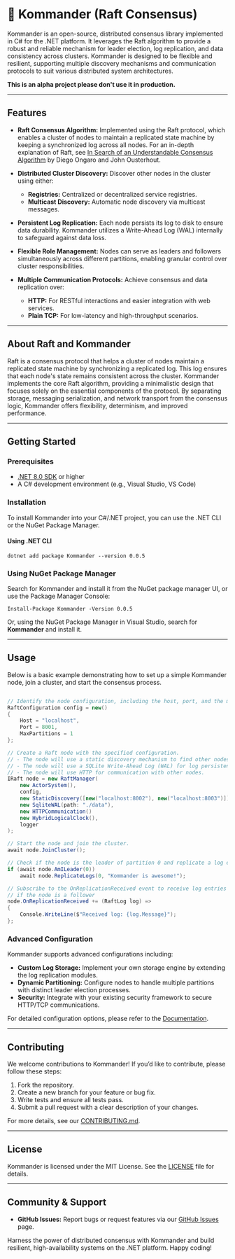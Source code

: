 # 🔱 Kommander (Raft Consensus)

Kommander is an open-source, distributed consensus library implemented in C# for the .NET platform. It leverages the Raft algorithm to provide a robust and reliable mechanism for leader election, log replication, and data consistency across clusters. Kommander is designed to be flexible and resilient, supporting multiple discovery mechanisms and communication protocols to suit various distributed system architectures.

**This is an alpha project please don't use it in production.**

---

## Features

- **Raft Consensus Algorithm:**
  Implemented using the Raft protocol, which enables a cluster of nodes to maintain a replicated state machine by keeping a synchronized log across all nodes. For an in-depth explanation of Raft, see [In Search of an Understandable Consensus Algorithm](https://raft.github.io/raft.pdf) by Diego Ongaro and John Ousterhout.

- **Distributed Cluster Discovery:**
  Discover other nodes in the cluster using either:
  - **Registries:** Centralized or decentralized service registries.
  - **Multicast Discovery:** Automatic node discovery via multicast messages.

- **Persistent Log Replication:**
  Each node persists its log to disk to ensure data durability. Kommander utilizes a Write-Ahead Log (WAL) internally to safeguard against data loss.

- **Flexible Role Management:**
  Nodes can serve as leaders and followers simultaneously across different partitions, enabling granular control over cluster responsibilities.

- **Multiple Communication Protocols:**
  Achieve consensus and data replication over:
  - **HTTP:** For RESTful interactions and easier integration with web services.
  - **Plain TCP:** For low-latency and high-throughput scenarios.

---

## About Raft and Kommander

Raft is a consensus protocol that helps a cluster of nodes maintain a replicated state machine by synchronizing a replicated log. This log ensures that each node's state remains consistent across the cluster. Kommander implements the core Raft algorithm, providing a minimalistic design that focuses solely on the essential components of the protocol. By separating storage, messaging serialization, and network transport from the consensus logic, Kommander offers flexibility, determinism, and improved performance.

---

## Getting Started

### Prerequisites

- [.NET 8.0 SDK](https://dotnet.microsoft.com/download/dotnet/9.0) or higher
- A C# development environment (e.g., Visual Studio, VS Code)

### Installation

To install Kommander into your C#/.NET project, you can use the .NET CLI or the NuGet Package Manager.

#### Using .NET CLI

```shell
dotnet add package Kommander --version 0.0.5
```

### Using NuGet Package Manager

Search for Kommander and install it from the NuGet package manager UI, or use the Package Manager Console:

```shell
Install-Package Kommander -Version 0.0.5
```

Or, using the NuGet Package Manager in Visual Studio, search for **Kommander** and install it.

---

## Usage

Below is a basic example demonstrating how to set up a simple Kommander node, join a cluster, and start the consensus process.

```csharp

// Identify the node configuration, including the host, port, and the maximum number of partitions.
RaftConfiguration config = new()
{
    Host = "localhost",
    Port = 8001,
    MaxPartitions = 1
};

// Create a Raft node with the specified configuration.
// - The node will use a static discovery mechanism to find other nodes in the cluster.
// - The node will use a SQLite Write-Ahead Log (WAL) for log persistence.
// - The node will use HTTP for communication with other nodes.
IRaft node = new RaftManager(
    new ActorSystem(), 
    config, 
    new StaticDiscovery([new("localhost:8002"), new("localhost:8003")]),
    new SqliteWAL(path: "./data"),
    new HTTPCommunication()
    new HybridLogicalClock(),
    logger
);

// Start the node and join the cluster.
await node.JoinCluster();

// Check if the node is the leader of partition 0 and replicate a log entry.
if (await node.AmILeader(0))
    await node.ReplicateLogs(0, "Kommander is awesome!");

// Subscribe to the OnReplicationReceived event to receive log entries from other nodes
// if the node is a follower
node.OnReplicationReceived += (RaftLog log) =>
{
    Console.WriteLine($"Received log: {log.Message}");
};

```

### Advanced Configuration

Kommander supports advanced configurations including:

- **Custom Log Storage:** Implement your own storage engine by extending the log replication modules.
- **Dynamic Partitioning:** Configure nodes to handle multiple partitions with distinct leader election processes.
- **Security:** Integrate with your existing security framework to secure HTTP/TCP communications.

For detailed configuration options, please refer to the [Documentation](docs/CONFIGURATION.md).

---

## Contributing

We welcome contributions to Kommander! If you’d like to contribute, please follow these steps:

1. Fork the repository.
2. Create a new branch for your feature or bug fix.
3. Write tests and ensure all tests pass.
4. Submit a pull request with a clear description of your changes.

For more details, see our [CONTRIBUTING.md](CONTRIBUTING.md).

---

## License

Kommander is licensed under the MIT License. See the [LICENSE](LICENSE) file for details.

---

## Community & Support

- **GitHub Issues:** Report bugs or request features via our [GitHub Issues](https://github.com/your-repo/Kommander/issues) page.

Harness the power of distributed consensus with Kommander and build resilient, high-availability systems on the .NET platform. Happy coding!
